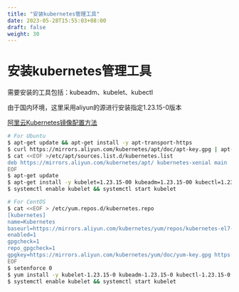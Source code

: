 ```yaml
---
title: "安装kubernetes管理工具"
date: 2023-05-28T15:55:03+08:00
draft: false
weight: 30
---
```


# 安装kubernetes管理工具

需要安装的工具包括：kubeadm、kubelet、kubectl

由于国内环境，这里采用aliyun的源进行安装指定1.23.15-0版本

[阿里云Kubernetes镜像配置方法](https://developer.aliyun.com/mirror/kubernetes/?spm=a2c6h.25603864.0.0.2619274fzqz5ya)

```bash
# For Ubuntu
$ apt-get update && apt-get install -y apt-transport-https
$ curl https://mirrors.aliyun.com/kubernetes/apt/doc/apt-key.gpg | apt-key add - 
$ cat <<EOF >/etc/apt/sources.list.d/kubernetes.list
deb https://mirrors.aliyun.com/kubernetes/apt/ kubernetes-xenial main
EOF
$ apt-get update
$ apt-get install -y kubelet=1.23.15-00 kubeadm=1.23.15-00 kubectl=1.23.15-00
$ systemctl enable kubelet && systemctl start kubelet
```

```bash
# For CentOS
$ cat <<EOF > /etc/yum.repos.d/kubernetes.repo
[kubernetes]
name=Kubernetes
baseurl=https://mirrors.aliyun.com/kubernetes/yum/repos/kubernetes-el7-x86_64/
enabled=1
gpgcheck=1
repo_gpgcheck=1
gpgkey=https://mirrors.aliyun.com/kubernetes/yum/doc/yum-key.gpg https://mirrors.aliyun.com/kubernetes/yum/doc/rpm-package-key.gpg
EOF
$ setenforce 0
$ yum install -y kubelet-1.23.15-0 kubeadm-1.23.15-0 kubectl-1.23.15-0
$ systemctl enable kubelet && systemctl start kubelet
```